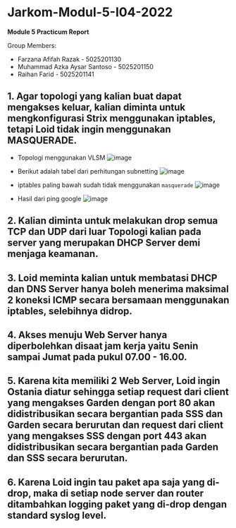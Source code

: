 # Jarkom-Modul-5-I04-2022

**Module 5 Practicum Report**

Group Members:

+ Farzana Afifah Razak - 5025201130
+ Muhammad Azka Aysar Santoso - 5025201150
+ Raihan Farid - 5025201141


## 1. Agar topologi yang kalian buat dapat mengakses keluar, kalian diminta untuk mengkonfigurasi Strix menggunakan iptables, tetapi Loid tidak ingin menggunakan MASQUERADE.

- Topologi menggunakan VLSM 
![image](https://user-images.githubusercontent.com/81352414/206863677-f1d9c123-5316-4bff-9e38-c8361656c2f1.png)

- Berikut adalah tabel dari perhitungan subnetting
![image](https://user-images.githubusercontent.com/81352414/206863724-1787f0f9-f8d8-419d-bdf8-46b9c190a957.png)

- iptables paling bawah sudah tidak menggunakan ```masquerade```
![image](https://user-images.githubusercontent.com/81352414/206863811-d9949d04-e431-448e-a321-73b436df8039.png)

- Hasil dari ping google
![image](https://user-images.githubusercontent.com/81352414/206863828-bb2aa23b-9a82-4418-8bab-9e043f4e7583.png)

## 2. Kalian diminta untuk melakukan drop semua TCP dan UDP dari luar Topologi kalian pada server yang merupakan DHCP Server demi menjaga keamanan.


## 3. Loid meminta kalian untuk membatasi DHCP dan DNS Server hanya boleh menerima maksimal 2 koneksi ICMP secara bersamaan menggunakan iptables, selebihnya didrop.


## 4. Akses menuju Web Server hanya diperbolehkan disaat jam kerja yaitu Senin sampai Jumat pada pukul 07.00 - 16.00.

## 5. Karena kita memiliki 2 Web Server, Loid ingin Ostania diatur sehingga setiap request dari client yang mengakses Garden dengan port 80 akan didistribusikan secara bergantian pada SSS dan Garden secara berurutan dan request dari client yang mengakses SSS dengan port 443 akan didistribusikan secara bergantian pada Garden dan SSS secara berurutan.

## 6. Karena Loid ingin tau paket apa saja yang di-drop, maka di setiap node server dan router ditambahkan logging paket yang di-drop dengan standard syslog level.

